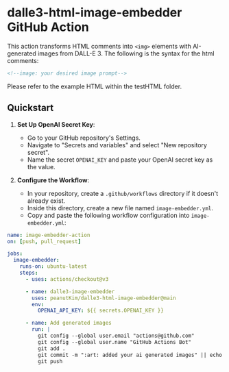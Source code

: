 # dalle3-html-image-embedder GitHub Action

This action transforms HTML comments into `<img>` elements with AI-generated images from DALL-E 3. The following is the syntax for the html comments:

```html
<!--image: your desired image prompt-->
```

Please refer to the example HTML within the testHTML folder.

## Quickstart

1. **Set Up OpenAI Secret Key**:

   - Go to your GitHub repository's Settings.
   - Navigate to "Secrets and variables" and select "New repository secret".
   - Name the secret `OPENAI_KEY` and paste your OpenAI secret key as the value.

2. **Configure the Workflow**:

   - In your repository, create a `.github/workflows` directory if it doesn't already exist.
   - Inside this directory, create a new file named `image-embedder.yml`.
   - Copy and paste the following workflow configuration into `image-embedder.yml`:

```yaml
name: image-embedder-action
on: [push, pull_request]

jobs:
  image-embedder:
    runs-on: ubuntu-latest
    steps:
      - uses: actions/checkout@v3

      - name: dalle3-image-embedder
        uses: peanutKim/dalle3-html-image-embedder@main
        env:
          OPENAI_API_KEY: ${{ secrets.OPENAI_KEY }}

      - name: Add generated images
        run: |
          git config --global user.email "actions@github.com"
          git config --global user.name "GitHub Actions Bot"
          git add .
          git commit -m ":art: added your ai generated images" || echo "No new images to commit."
          git push
```
